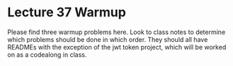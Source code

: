 # Lecture 37 Warmup

Please find three warmup problems here. Look to class notes to determine which problems should be done in which order. They should all have READMEs with the exception of the jwt token project, which will be worked on as a codealong in class.
